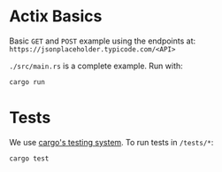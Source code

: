 # Actix Basics 

Basic `GET` and `POST` example using the endpoints at: `https://jsonplaceholder.typicode.com/<API>`

`./src/main.rs` is a complete example. Run with:

```bash
cargo run
```

# Tests

We use [cargo's testing system](https://doc.rust-lang.org/cargo/commands/cargo-test.html). To run tests in `/tests/*`:

```bash
cargo test
```